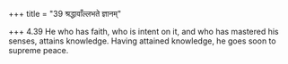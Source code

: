 +++
title = "39 श्रद्धावाँल्लभते ज्ञानम्"

+++
4.39 He who has faith, who is intent on it, and who has mastered his
senses, attains knowledge. Having attained knowledge, he goes soon to
supreme peace.
